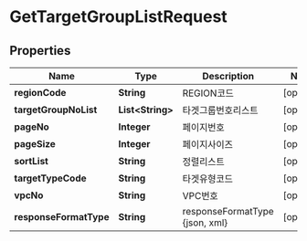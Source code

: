 
# GetTargetGroupListRequest

## Properties
Name | Type | Description | Notes
------------ | ------------- | ------------- | -------------
**regionCode** | **String** | REGION코드 |  [optional]
**targetGroupNoList** | **List&lt;String&gt;** | 타겟그룹번호리스트 |  [optional]
**pageNo** | **Integer** | 페이지번호 |  [optional]
**pageSize** | **Integer** | 페이지사이즈 |  [optional]
**sortList** | **String** | 정렬리스트 |  [optional]
**targetTypeCode** | **String** | 타겟유형코드 |  [optional]
**vpcNo** | **String** | VPC번호 |  [optional]
**responseFormatType** | **String** | responseFormatType {json, xml} |  [optional]



